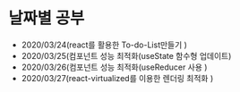 # 날짜별 공부


- 2020/03/24(react를 활용한 To-do-List만들기 )
- 2020/03/25(컴포넌트 성능 최적화(useState 함수형 업데이트)
- 2020/03/26(컴포넌트 성능 최적화(useReducer 사용 )
- 2020/03/27(react-virtualized를 이용한 렌더링 최적화 )

